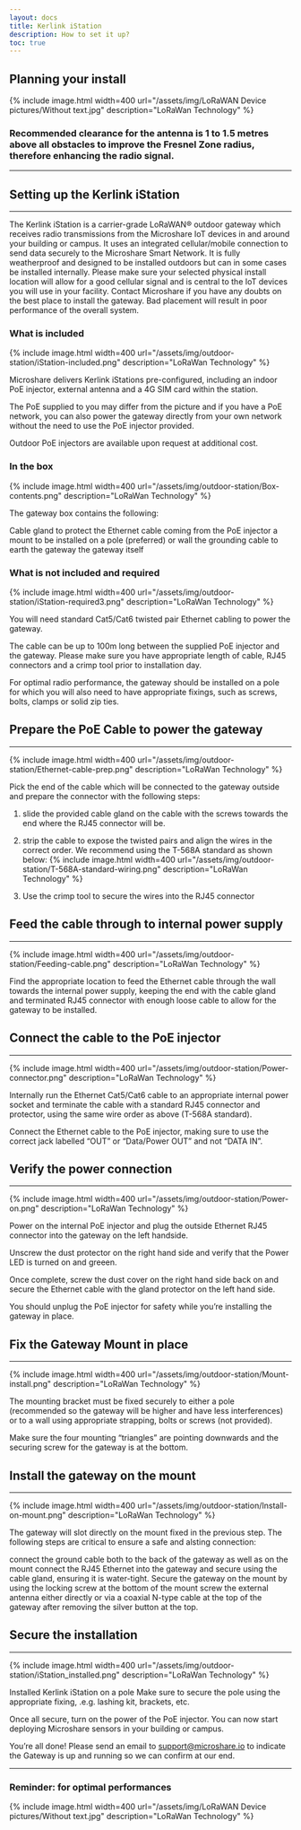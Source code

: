 ```yaml
---
layout: docs
title: Kerlink iStation
description: How to set it up?
toc: true
---
```

## Planning your install

{% include image.html width=400 url="/assets/img/LoRaWAN Device pictures/Without text.jpg" description="LoRaWan Technology" %}

### Recommended clearance for the antenna is 1 to 1.5 metres above all obstacles to improve the Fresnel Zone radius, therefore enhancing the radio signal.

---------------------------------------

## Setting up the Kerlink iStation
---------------------------------------

The Kerlink iStation is a carrier-grade LoRaWAN® outdoor gateway which receives radio transmissions from the Microshare IoT devices in and around your building or campus. It uses an integrated cellular/mobile connection to send data securely to the Microshare Smart Network. It is fully weatherproof and designed to be installed outdoors but can in some cases be installed internally.
Please make sure your selected physical install location will allow for a good cellular signal and is central to the IoT devices you will use in your facility. Contact Microshare if you have any doubts on the best place to install the gateway. Bad placement will result in poor performance of the overall system.

### What is included

{% include image.html width=400 url="/assets/img/outdoor-station/iStation-included.png" description="LoRaWan Technology" %}

Microshare delivers Kerlink iStations pre-configured, including an indoor PoE injector, external antenna and a 4G SIM card within the station.

The PoE supplied to you may differ from the picture and if you have a PoE network, you can also power the gateway directly from your own network without the need to use the PoE injector provided.

Outdoor PoE injectors are available upon request at additional cost.

### In the box

{% include image.html width=400 url="/assets/img/outdoor-station/Box-contents.png" description="LoRaWan Technology" %}

The gateway box contains the following:

Cable gland to protect the Ethernet cable coming from the PoE injector
a mount to be installed on a pole (preferred) or wall
the grounding cable to earth the gateway
the gateway itself


### What is not included and required

{% include image.html width=400 url="/assets/img/outdoor-station/iStation-required3.png" description="LoRaWan Technology" %}

You will need standard Cat5/Cat6 twisted pair Ethernet cabling to power the gateway.

The cable can be up to 100m long between the supplied PoE injector and the gateway. Please make sure you have appropriate length of cable, RJ45 connectors and a crimp tool prior to installation day.

For optimal radio performance, the gateway should be installed on a pole for which you will also need to have appropriate fixings, such as screws, bolts, clamps or solid zip ties.

## Prepare the PoE Cable to power the gateway
---------------------------------------

{% include image.html width=400 url="/assets/img/outdoor-station/Ethernet-cable-prep.png" description="LoRaWan Technology" %}


Pick the end of the cable which will be connected to the gateway outside and prepare the connector with the following steps:

1. slide the provided cable gland on the cable with the screws towards the end where the RJ45 connector will be.

2. strip the cable to expose the twisted pairs and align the wires in the correct order. We recommend using the T-568A standard as shown below:
{% include image.html width=400 url="/assets/img/outdoor-station/T-568A-standard-wiring.png" description="LoRaWan Technology" %}
3. Use the crimp tool to secure the wires into the RJ45 connector

## Feed the cable through to internal power supply
---------------------------------------

{% include image.html width=400 url="/assets/img/outdoor-station/Feeding-cable.png" description="LoRaWan Technology" %}

Find the appropriate location to feed the Ethernet cable through the wall towards the internal power supply, keeping the end with the cable gland and terminated RJ45 connector with enough loose cable to allow for the gateway to be installed.


## Connect the cable to the PoE injector
---------------------------------------

{% include image.html width=400 url="/assets/img/outdoor-station/Power-connector.png" description="LoRaWan Technology" %}

Internally run the Ethernet Cat5/Cat6 cable to an appropriate internal power socket and terminate the cable with a standard RJ45 connector and protector, using the same wire order as above (T-568A standard).

Connect the Ethernet cable to the PoE injector, making sure to use the correct jack labelled “OUT” or “Data/Power OUT” and not “DATA IN”.


## Verify the power connection
---------------------------------------

{% include image.html width=400 url="/assets/img/outdoor-station/Power-on.png" description="LoRaWan Technology" %}


Power on the internal PoE injector and plug the outside Ethernet RJ45 connector into the gateway on the left handside.

Unscrew the dust protector on the right hand side and verify that the Power LED is turned on and greeen.

Once complete, screw the dust cover on the right hand side back on and secure the Ethernet cable with the gland protector on the left hand side.

You should unplug the PoE injector for safety while you’re installing the gateway in place.


## Fix the Gateway Mount in place
---------------------------------------

{% include image.html width=400 url="/assets/img/outdoor-station/Mount-install.png" description="LoRaWan Technology" %}


The mounting bracket must be fixed securely to either a pole (recommended so the gateway will be higher and have less interferences) or to a wall using appropriate strapping, bolts or screws (not provided).

Make sure the four mounting “triangles” are pointing downwards and the securing screw for the gateway is at the bottom.

## Install the gateway on the mount
---------------------------------------

{% include image.html width=400 url="/assets/img/outdoor-station/Install-on-mount.png" description="LoRaWan Technology" %}


The gateway will slot directly on the mount fixed in the previous step. The following steps are critical to ensure a safe and alsting connection:

connect the ground cable both to the back of the gateway as well as on the mount
connect the RJ45 Ethernet into the gateway and secure using the cable gland, ensuring it is water-tight.
Secure the gateway on the mount by using the locking screw at the bottom of the mount
screw the external antenna either directly or via a coaxial N-type cable at the top of the gateway after removing the silver button at the top.

## Secure the installation
---------------------------------------

{% include image.html width=400 url="/assets/img/outdoor-station/iStation_installed.png" description="LoRaWan Technology" %}

Installed Kerlink iStation on a pole
Make sure to secure the pole using the appropriate fixing, .e.g. lashing kit, brackets, etc.

Once all secure, turn on the power of the PoE injector. You can now start deploying Microshare sensors in your building or campus.

You’re all done! Please send an email to support@microshare.io to indicate the Gateway is up and running so we can confirm at our end.

---------------------------------------

### Reminder: for optimal performances
{% include image.html width=400 url="/assets/img/LoRaWAN Device pictures/Without text.jpg" description="LoRaWan Technology" %}
